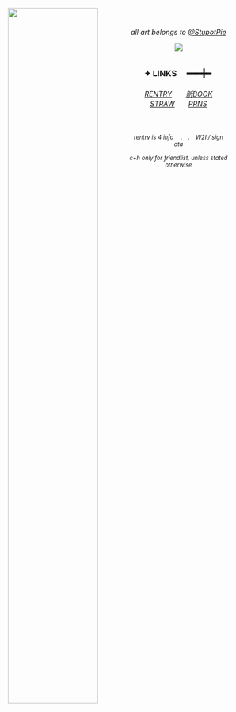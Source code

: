 
<div align="center">
    

<img align="left" width="60%" src="https://files.catbox.moe/ndnwgp.png">　
<h6 align>   
    
all art belongs to [@StupotPie](https://x.com/StupotPie)

![](https://komarev.com/ghpvc/?username=theplasticbeach&color=807784&style=plastic&label=📈𓃉)


### ✦ LINKS 　━━━╋━ ‎ 


<h6 align>
<a href="https://rentry.co/phase6murdoc" target="_blank">RENTRY​</a>　　<a href="https://guineapirate.atabook.org" target="_blank">新BOOK</a>　　<a href="https://tobinges.straw.page/" target="_blank">STRAW</a>　　<a href="https://pronouns.cc/@theplasticbeach" target="_blank">PRNS​</a>


　
<p align> <small>
rentry is 4 info 　.　.　W2I / sign ata
    
c+h only for friendlist, unless stated otherwise


